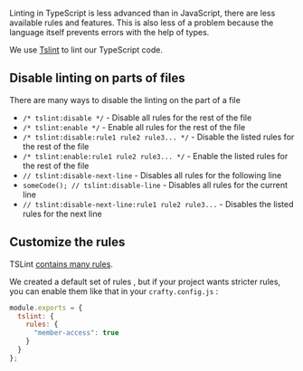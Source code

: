 Linting in TypeScript is less advanced than in JavaScript, there are less available rules and features.
This is also less of a problem because the language itself prevents errors with the help of types.

We use [Tslint](https://palantir.github.io/tslint/) to lint our TypeScript code.

## Disable linting on parts of files

There are many ways to disable the linting on the part of a file

* `/* tslint:disable */` - Disable all rules for the rest of the file
* `/* tslint:enable */` - Enable all rules for the rest of the file
* `/* tslint:disable:rule1 rule2 rule3... */` - Disable the listed rules for the rest of the file
* `/* tslint:enable:rule1 rule2 rule3... */` - Enable the listed rules for the rest of the file
* `// tslint:disable-next-line` - Disables all rules for the following line
* `someCode(); // tslint:disable-line` - Disables all rules for the current line
* `// tslint:disable-next-line:rule1 rule2 rule3...` - Disables the listed rules for the next line

## Customize the rules

TSLint [contains many rules](https://palantir.github.io/tslint/rules/).

We created a default set of rules , but if your project wants stricter rules, you can enable them like that in your `crafty.config.js` :

```javascript
module.exports = {
  tslint: {
    rules: {
      "member-access": true
    }
  }
};
```
